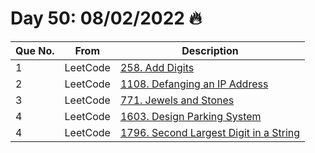 # Day 50: 08/02/2022 🔥

| Que No. | From | Description |
| --- | --- | --- |
| 1 | LeetCode | [258. Add Digits](https://leetcode.com/problems/add-digits/) |
| 2 | LeetCode | [1108. Defanging an IP Address](https://leetcode.com/problems/defanging-an-ip-address/) |
| 3 | LeetCode | [771. Jewels and Stones](https://leetcode.com/problems/jewels-and-stones/) |
| 4 | LeetCode | [1603. Design Parking System](https://leetcode.com/problems/design-parking-system/) |
| 4 | LeetCode | [1796. Second Largest Digit in a String](https://leetcode.com/problems/second-largest-digit-in-a-string/) |

